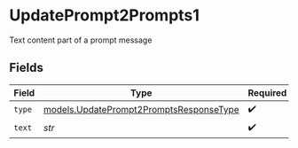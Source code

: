# UpdatePrompt2Prompts1

Text content part of a prompt message


## Fields

| Field                                                                                    | Type                                                                                     | Required                                                                                 | Description                                                                              |
| ---------------------------------------------------------------------------------------- | ---------------------------------------------------------------------------------------- | ---------------------------------------------------------------------------------------- | ---------------------------------------------------------------------------------------- |
| `type`                                                                                   | [models.UpdatePrompt2PromptsResponseType](../models/updateprompt2promptsresponsetype.md) | :heavy_check_mark:                                                                       | N/A                                                                                      |
| `text`                                                                                   | *str*                                                                                    | :heavy_check_mark:                                                                       | N/A                                                                                      |